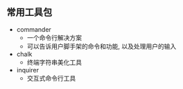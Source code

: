 ## 常用工具包

- commander
  - 一个命令行解决方案
  - 可以告诉用户脚手架的命令和功能, 以及处理用户的输入
- chalk
  - 终端字符串美化工具
- inquirer
  - 交互式命令行工具
